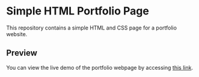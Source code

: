 # Simple HTML Portfolio Page

This repository contains a simple HTML and CSS page for a portfolio website.


## Preview

You can view the live demo of the portfolio webpage by accessing [this link](https://svk091.github.io/html-porfolio/).

